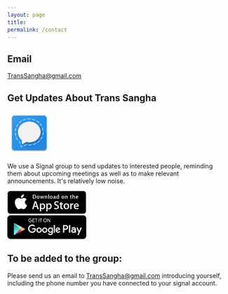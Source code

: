 ```yaml
---
layout: page
title:
permalink: /contact
---
```


## Email
[TransSangha@gmail.com](mailto:transsangha@gmail.com)

## Get Updates About Trans Sangha

<img src="images/signal_icon.png" alt="signal app logo" width="100px"/>

We use a Signal group to send updates to interested people, reminding them about upcoming meetings as well as to make relevant announcements. It's relatively low noise. 

 <div class="row">
  <div class="column">
    <a href="https://apps.apple.com/us/app/signal-private-messenger/id874139669" target="_blank"><img alt="download signal for ios" width="180px" class="icon-border" src="images/download_ios.png"></a>
  </div>
  <div class="column">
    <a href="https://play.google.com/store/apps/details?id=org.thoughtcrime.securesms" target="_blank"><img alt="download signal for android" width="180px" class="icon-border" src="images/download_android.png"></a>
  </div>
</div> 

## To be added to the group:

Please send us an email to [TransSangha@gmail.com](mailto:transsangha@gmail.com) introducing yourself, including the phone number you have connected to your signal account. 


